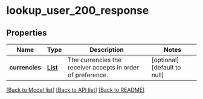 # lookup_user_200_response
## Properties

| Name | Type | Description | Notes |
|------------ | ------------- | ------------- | -------------|
| **currencies** | [**List**](lookup_user_200_response_currencies_inner.md) | The currencies the receiver accepts in order of preference. | [optional] [default to null] |

[[Back to Model list]](../README.md#documentation-for-models) [[Back to API list]](../README.md#documentation-for-api-endpoints) [[Back to README]](../README.md)

